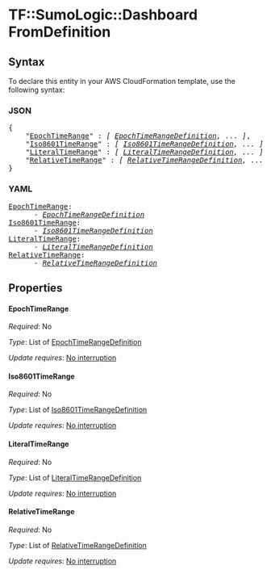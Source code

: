 # TF::SumoLogic::Dashboard FromDefinition

## Syntax

To declare this entity in your AWS CloudFormation template, use the following syntax:

### JSON

<pre>
{
    "<a href="#epochtimerange" title="EpochTimeRange">EpochTimeRange</a>" : <i>[ <a href="epochtimerangedefinition.md">EpochTimeRangeDefinition</a>, ... ]</i>,
    "<a href="#iso8601timerange" title="Iso8601TimeRange">Iso8601TimeRange</a>" : <i>[ <a href="iso8601timerangedefinition.md">Iso8601TimeRangeDefinition</a>, ... ]</i>,
    "<a href="#literaltimerange" title="LiteralTimeRange">LiteralTimeRange</a>" : <i>[ <a href="literaltimerangedefinition.md">LiteralTimeRangeDefinition</a>, ... ]</i>,
    "<a href="#relativetimerange" title="RelativeTimeRange">RelativeTimeRange</a>" : <i>[ <a href="relativetimerangedefinition.md">RelativeTimeRangeDefinition</a>, ... ]</i>
}
</pre>

### YAML

<pre>
<a href="#epochtimerange" title="EpochTimeRange">EpochTimeRange</a>: <i>
      - <a href="epochtimerangedefinition.md">EpochTimeRangeDefinition</a></i>
<a href="#iso8601timerange" title="Iso8601TimeRange">Iso8601TimeRange</a>: <i>
      - <a href="iso8601timerangedefinition.md">Iso8601TimeRangeDefinition</a></i>
<a href="#literaltimerange" title="LiteralTimeRange">LiteralTimeRange</a>: <i>
      - <a href="literaltimerangedefinition.md">LiteralTimeRangeDefinition</a></i>
<a href="#relativetimerange" title="RelativeTimeRange">RelativeTimeRange</a>: <i>
      - <a href="relativetimerangedefinition.md">RelativeTimeRangeDefinition</a></i>
</pre>

## Properties

#### EpochTimeRange

_Required_: No

_Type_: List of <a href="epochtimerangedefinition.md">EpochTimeRangeDefinition</a>

_Update requires_: [No interruption](https://docs.aws.amazon.com/AWSCloudFormation/latest/UserGuide/using-cfn-updating-stacks-update-behaviors.html#update-no-interrupt)

#### Iso8601TimeRange

_Required_: No

_Type_: List of <a href="iso8601timerangedefinition.md">Iso8601TimeRangeDefinition</a>

_Update requires_: [No interruption](https://docs.aws.amazon.com/AWSCloudFormation/latest/UserGuide/using-cfn-updating-stacks-update-behaviors.html#update-no-interrupt)

#### LiteralTimeRange

_Required_: No

_Type_: List of <a href="literaltimerangedefinition.md">LiteralTimeRangeDefinition</a>

_Update requires_: [No interruption](https://docs.aws.amazon.com/AWSCloudFormation/latest/UserGuide/using-cfn-updating-stacks-update-behaviors.html#update-no-interrupt)

#### RelativeTimeRange

_Required_: No

_Type_: List of <a href="relativetimerangedefinition.md">RelativeTimeRangeDefinition</a>

_Update requires_: [No interruption](https://docs.aws.amazon.com/AWSCloudFormation/latest/UserGuide/using-cfn-updating-stacks-update-behaviors.html#update-no-interrupt)

